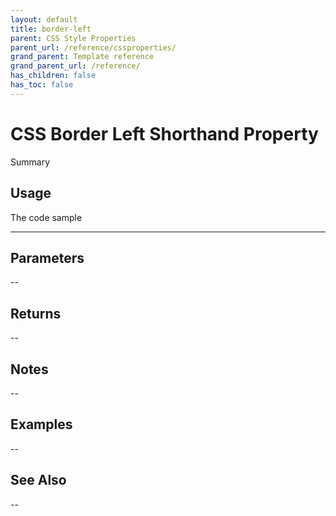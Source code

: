 ```yaml
---
layout: default
title: border-left
parent: CSS Style Properties
parent_url: /reference/cssproperties/
grand_parent: Template reference
grand_parent_url: /reference/
has_children: false
has_toc: false
---
```


# CSS Border Left Shorthand Property

Summary

## Usage

 The code sample

---

## Parameters

--

## Returns 

--

## Notes


-- 

## Examples


--


## See Also


--

